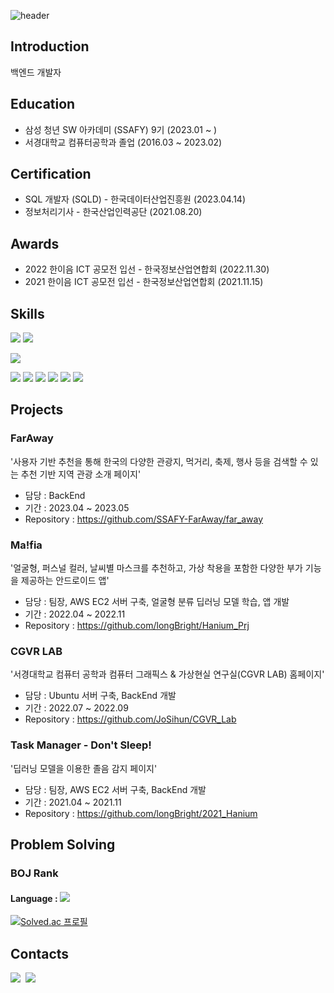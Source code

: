 ![header](https://capsule-render.vercel.app/api?type=soft&color=gradient&height=300&section=header&text=Hi%20I'm%20YoungHwan&20render&fontSize=90)

## Introduction
백엔드 개발자

## Education
- 삼성 청년 SW 아카데미 (SSAFY) 9기 (2023.01 ~ )
- 서경대학교 컴퓨터공학과 졸업 (2016.03 ~ 2023.02)

## Certification
- SQL 개발자 (SQLD) - 한국데이터산업진흥원 (2023.04.14)
- 정보처리기사 - 한국산업인력공단 (2021.08.20)

## Awards
- 2022 한이음 ICT 공모전 입선 - 한국정보산업연합회 (2022.11.30)
- 2021 한이음 ICT 공모전 입선 - 한국정보산업연합회 (2021.11.15)

## Skills

<p>
<img src="https://img.shields.io/badge/JAVA-007396?style=for-the-badge&logo=java&logoColor=white">
<img src="https://img.shields.io/badge/Spring-6DB33F?style=for-the-badge&logo=Spring&logoColor=white">
</p>

<p>
<img src="https://img.shields.io/badge/mysql-4479A1?style=for-the-badge&logo=mysql&logoColor=white">
</p>

<p>
<img src="https://img.shields.io/badge/html-E34F26?style=for-the-badge&logo=html5&logoColor=white">
<img src="https://img.shields.io/badge/css-1572B6?style=for-the-badge&logo=css3&logoColor=white">
<img src="https://img.shields.io/badge/javascript-F7DF1E?style=for-the-badge&logo=javascript&logoColor=black">
<img src="https://img.shields.io/badge/jquery-0769AD?style=for-the-badge&logo=jquery&logoColor=white">
<img src="https://img.shields.io/badge/bootstrap-7952B3?style=for-the-badge&logo=bootstrap&logoColor=white">
<img src="https://img.shields.io/badge/mustache-F7dF1E?style=for-the-badge&logo">
</p>

## Projects
### FarAway
'사용자 기반 추천을 통해 한국의 다양한 관광지, 먹거리, 축제, 행사 등을 검색할 수 있는 추천 기반 지역 관광 소개 페이지'
- 담당 : BackEnd
- 기간 : 2023.04 ~ 2023.05
- Repository : https://github.com/SSAFY-FarAway/far_away

### Ma!fia
'얼굴형, 퍼스널 컬러, 날씨별 마스크를 추천하고, 가상 착용을 포함한 다양한 부가 기능을 제공하는 안드로이드 앱'
- 담당 : 팀장, AWS EC2 서버 구축, 얼굴형 분류 딥러닝 모델 학습, 앱 개발
- 기간 : 2022.04 ~ 2022.11
- Repository : https://github.com/longBright/Hanium_Prj

### CGVR LAB
'서경대학교 컴퓨터 공학과 컴퓨터 그래픽스 & 가상현실 연구실(CGVR LAB) 홈페이지'
- 담당 : Ubuntu 서버 구축, BackEnd 개발
- 기간 : 2022.07 ~ 2022.09
- Repository : https://github.com/JoSihun/CGVR_Lab

### Task Manager - Don't Sleep!
'딥러닝 모델을 이용한 졸음 감지 페이지'
- 담당 : 팀장, AWS EC2 서버 구축, BackEnd 개발
- 기간 : 2021.04 ~ 2021.11
- Repository : https://github.com/longBright/2021_Hanium

## Problem Solving
### BOJ Rank
#### Language : <img src="https://img.shields.io/badge/JAVA-007396?style=flat-square&logo=java&logoColor=white">

[![Solved.ac
프로필](http://mazassumnida.wtf/api/v2/generate_badge?boj=dudghks97)](https://solved.ac/dudghks97)

## Contacts
<p>
  <a href="https://velog.io/@longbright_choi"><img src="https://img.shields.io/badge/Tech%20Blog-11B48A?style=for-the-badge&logo=Vimeo&logoColor=white&link=https://velog.io/@longBright"/></a>&nbsp
  <a href="mailto:kimhyein7110@gmail.com"><img src="https://img.shields.io/badge/Gmail-d14836?style=for-the-badge&logo=Gmail&logoColor=white&link=kimhyein7110@gmail.com"/></a>
</p>
